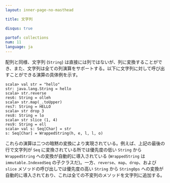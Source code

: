 ```yaml
---
layout: inner-page-no-masthead

title: 文字列

disqus: true

partof: collections
num: 11
language: ja
---
```


配列と同様、文字列 (`String`) は直接には列ではないが、列に変換することができ、また、文字列は全ての列演算をサポートする。以下に文字列に対して呼び出すことができる演算の具体例を示す。

    scala> val str = "hello"
    str: java.lang.String = hello
    scala> str.reverse
    res6: String = olleh
    scala> str.map(_.toUpper)
    res7: String = HELLO
    scala> str drop 3 
    res8: String = lo
    scala> str slice (1, 4)
    res9: String = ell
    scala> val s: Seq[Char] = str
    s: Seq[Char] = WrappedString(h, e, l, l, o)

これらの演算は二つの暗黙の変換により実現されている。例えば、上記の最後の行で文字列が `Seq` に変換されている所では優先度の低い `String` から `WrappedString` への変換が自動的に導入されている (`WrappedString` は
`immutable.IndexedSeq` の子クラスだ)。一方、`reverse`、`map`、`drop`、および `slice` メソッドの呼び出しでは優先度の高い `String` から `StringOps` への変換が自動的に導入されており、これは全ての不変列のメソッドを文字列に追加する。

